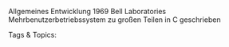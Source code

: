Allgemeines
Entwicklung
1969 Bell Laboratories
Mehrbenutzerbetriebssystem
zu großen Teilen in C geschrieben

   Tags & Topics:
   
